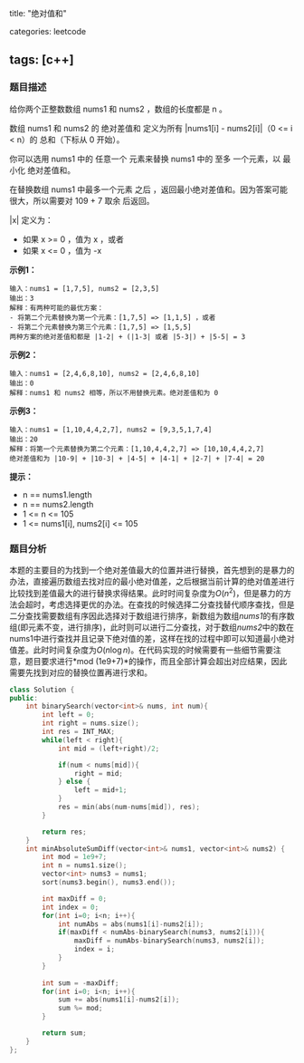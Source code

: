 title: "绝对值和"

categories: leetcode

tags: [c++]
---
### 题目描述

给你两个正整数数组 nums1 和 nums2 ，数组的长度都是 n 。

数组 nums1 和 nums2 的 绝对差值和 定义为所有 |nums1[i] - nums2[i]|（0 <= i < n）的 总和（下标从 0 开始）。

你可以选用 nums1 中的 任意一个 元素来替换 nums1 中的 至多 一个元素，以 最小化 绝对差值和。

在替换数组 nums1 中最多一个元素 之后 ，返回最小绝对差值和。因为答案可能很大，所以需要对 109 + 7 取余 后返回。

|x| 定义为：

* 如果 x >= 0 ，值为 x ，或者
* 如果 x <= 0 ，值为 -x

**示例1：**

~~~
输入：nums1 = [1,7,5], nums2 = [2,3,5]
输出：3
解释：有两种可能的最优方案：
- 将第二个元素替换为第一个元素：[1,7,5] => [1,1,5] ，或者
- 将第二个元素替换为第三个元素：[1,7,5] => [1,5,5]
两种方案的绝对差值和都是 |1-2| + (|1-3| 或者 |5-3|) + |5-5| = 3
~~~

**示例2：**

~~~
输入：nums1 = [2,4,6,8,10], nums2 = [2,4,6,8,10]
输出：0
解释：nums1 和 nums2 相等，所以不用替换元素。绝对差值和为 0
~~~

**示例3：**

~~~
输入：nums1 = [1,10,4,4,2,7], nums2 = [9,3,5,1,7,4]
输出：20
解释：将第一个元素替换为第二个元素：[1,10,4,4,2,7] => [10,10,4,4,2,7]
绝对差值和为 |10-9| + |10-3| + |4-5| + |4-1| + |2-7| + |7-4| = 20
~~~

**提示：**

* n == nums1.length
* n == nums2.length
* 1 <= n <= 105
* 1 <= nums1[i], nums2[i] <= 105

### 题目分析

本题的主要目的为找到一个绝对差值最大的位置并进行替换，首先想到的是暴力的办法，直接遍历数组去找对应的最小绝对值差，之后根据当前计算的绝对值差进行比较找到差值最大的进行替换求得结果。此时时间复杂度为$O(n^2)$，但是暴力的方法会超时，考虑选择更优的办法。在查找的时候选择二分查找替代顺序查找，但是二分查找需要数组有序因此选择对于数组进行排序，新数组为数组*nums1*的有序数组(即元素不变，进行排序)，此时则可以进行二分查找，对于数组*nums2*中的数在nums1中进行查找并且记录下绝对值的差，这样在找的过程中即可以知道最小绝对值差。此时时间复杂度为$O(n\log n)$。在代码实现的时候需要有一些细节需要注意，题目要求进行*mod (1e9+7)*的操作，而且全部计算会超出对应结果，因此需要先找到对应的替换位置再进行求和。

~~~c++
class Solution {
public:
    int binarySearch(vector<int>& nums, int num){
        int left = 0;
        int right = nums.size();
        int res = INT_MAX;
        while(left < right){
            int mid = (left+right)/2;

            if(num < nums[mid]){
                right = mid;
            } else {
                left = mid+1;
            }
            res = min(abs(num-nums[mid]), res);
        }

        return res;
    }
    int minAbsoluteSumDiff(vector<int>& nums1, vector<int>& nums2) {
        int mod = 1e9+7;
        int n = nums1.size();
        vector<int> nums3 = nums1;
        sort(nums3.begin(), nums3.end());

        int maxDiff = 0;
        int index = 0;
        for(int i=0; i<n; i++){
            int numAbs = abs(nums1[i]-nums2[i]);
            if(maxDiff < numAbs-binarySearch(nums3, nums2[i])){
                maxDiff = numAbs-binarySearch(nums3, nums2[i]);
                index = i;
            }
        }
        
        int sum = -maxDiff;
        for(int i=0; i<n; i++){
            sum += abs(nums1[i]-nums2[i]);
            sum %= mod;
        }

        return sum;
    }
};
~~~

